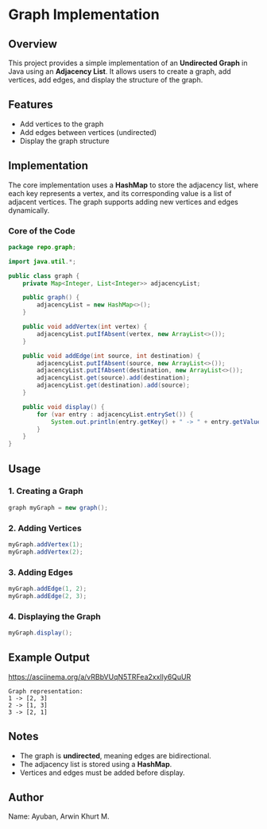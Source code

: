 # Graph Implementation

## Overview
This project provides a simple implementation of an **Undirected Graph** in Java using an **Adjacency List**. It allows users to create a graph, add vertices, add edges, and display the structure of the graph.

## Features

- Add vertices to the graph
- Add edges between vertices (undirected)
- Display the graph structure

## Implementation

The core implementation uses a **HashMap** to store the adjacency list, where each key represents a vertex, and its corresponding value is a list of adjacent vertices. The graph supports adding new vertices and edges dynamically.

### Core of the Code

```java
package repo.graph;

import java.util.*;

public class graph {
    private Map<Integer, List<Integer>> adjacencyList;

    public graph() {
        adjacencyList = new HashMap<>();
    }

    public void addVertex(int vertex) {
        adjacencyList.putIfAbsent(vertex, new ArrayList<>());
    }

    public void addEdge(int source, int destination) {
        adjacencyList.putIfAbsent(source, new ArrayList<>());
        adjacencyList.putIfAbsent(destination, new ArrayList<>());
        adjacencyList.get(source).add(destination);
        adjacencyList.get(destination).add(source);
    }

    public void display() {
        for (var entry : adjacencyList.entrySet()) {
            System.out.println(entry.getKey() + " -> " + entry.getValue());
        }
    }
}
```

## Usage

### 1. Creating a Graph

```java
graph myGraph = new graph();
```

### 2. Adding Vertices

```java
myGraph.addVertex(1);
myGraph.addVertex(2);
```

### 3. Adding Edges

```java
myGraph.addEdge(1, 2);
myGraph.addEdge(2, 3);
```

### 4. Displaying the Graph

```java
myGraph.display();
```

## Example Output

https://asciinema.org/a/vRBbVUqN5TRFea2xxIly6QuUR

```
Graph representation:
1 -> [2, 3]
2 -> [1, 3]
3 -> [2, 1]
```

## Notes

- The graph is **undirected**, meaning edges are bidirectional.
- The adjacency list is stored using a **HashMap**.
- Vertices and edges must be added before display.

## Author
Name: Ayuban, Arwin Khurt M.

